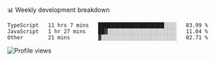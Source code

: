 📊 Weekly development breakdown
<!--START_SECTION:waka-->

```text
TypeScript   11 hrs 7 mins   █████████████████████░░░░   83.99 %
JavaScript   1 hr 27 mins    ██▓░░░░░░░░░░░░░░░░░░░░░░   11.04 %
Other        21 mins         ▓░░░░░░░░░░░░░░░░░░░░░░░░   02.71 %
```

<!--END_SECTION:waka-->

<img src="https://gpvc.arturio.dev/iqbalfasri" alt="Profile views"/>
